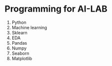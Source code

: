 # Programming for AI-LAB
1. Python 
2. Machine learning
3. Sklearn
4. EDA
5. Pandas
6. Numpy
7. Seaborn
8. Matplotlib
